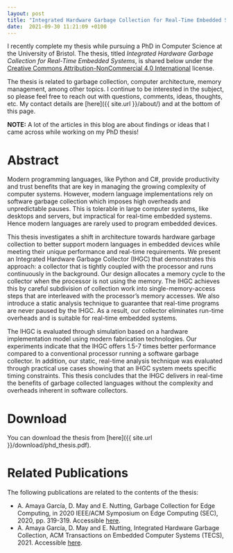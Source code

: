 ```yaml
---
layout: post
title: "Integrated Hardware Garbage Collection for Real-Time Embedded Systems"
date:  2021-09-30 11:21:09 +0100
---
```


I recently complete my thesis while pursuing a PhD in Computer Science at the
University of Bristol. The thesis, titled *Integrated Hardware Garbage
Collection for Real-Time Embedded Systems*, is shared below under the
[Creative Commons Attribution-NonCommercial 4.0
International](http://creativecommons.org/licenses/by-nc/4.0/) license.

The thesis is related to garbage collection, computer architecture, memory
management, among other topics. I continue to be interested in the subject, so
please feel free to reach out with questions, comments, ideas, thoughts, etc.
My contact details are [here]({{ site.url }}/about/) and at the bottom of this
page.

**NOTE:** A lot of the articles in this blog are about findings or ideas that I
came across while working on my PhD thesis!

# Abstract

Modern programming languages, like Python and C#, provide
productivity and trust benefits that are key in managing the growing complexity
of computer systems. However, modern language implementations rely on software
garbage collection which imposes high overheads and unpredictable pauses. This
is tolerable in large computer systems, like desktops and servers, but
impractical for real-time embedded systems. Hence modern languages are rarely
used to program embedded devices.

This thesis investigates a shift in architecture towards hardware garbage
collection to better support modern languages in embedded devices while meeting
their unique performance and real-time requirements. We present an
Integrated Hardware Garbage Collector (IHGC) that demonstrates this
approach: a collector that is tightly coupled with the processor and runs
continuously in the background. Our design allocates a memory cycle to the
collector when the processor is not using the memory. The IHGC achieves this by
careful subdivision of collection work into single-memory-access steps that are
interleaved with the processor’s memory accesses. We also introduce a static
analysis technique to guarantee that real-time programs are never paused by the
IHGC. As a result, our collector eliminates run-time overheads and is suitable
for real-time embedded systems.

The IHGC is evaluated through simulation based on a hardware implementation
model using modern fabrication technologies. Our experiments indicate that
the IHGC offers 1.5-7 times better performance compared to a conventional
processor running a software garbage collector. In addition, our static,
real-time analysis technique was evaluated through practical use cases showing
that an IHGC system meets specific timing constraints. This thesis concludes
that the IHGC delivers in real-time the benefits of garbage collected languages
without the complexity and overheads inherent in software collectors.

# Download

You can download the thesis from [here]({{ site.url }}/download/phd_thesis.pdf).

# Related Publications

The following publications are related to the contents of the thesis:

* A. Amaya García, D. May and E. Nutting, Garbage Collection for Edge
Computing, in 2020 IEEE/ACM Symposium on Edge Computing (SEC), 2020, pp.
319-319. Accessible [here](https://ieeexplore.ieee.org/document/9355637).
* A. Amaya García, D. May and E. Nutting, Integrated Hardware Garbage
Collection, ACM Transactions on Embedded Computer Systems (TECS), 2021. Accessible
[here](https://dl.acm.org/doi/10.1145/3450147).
